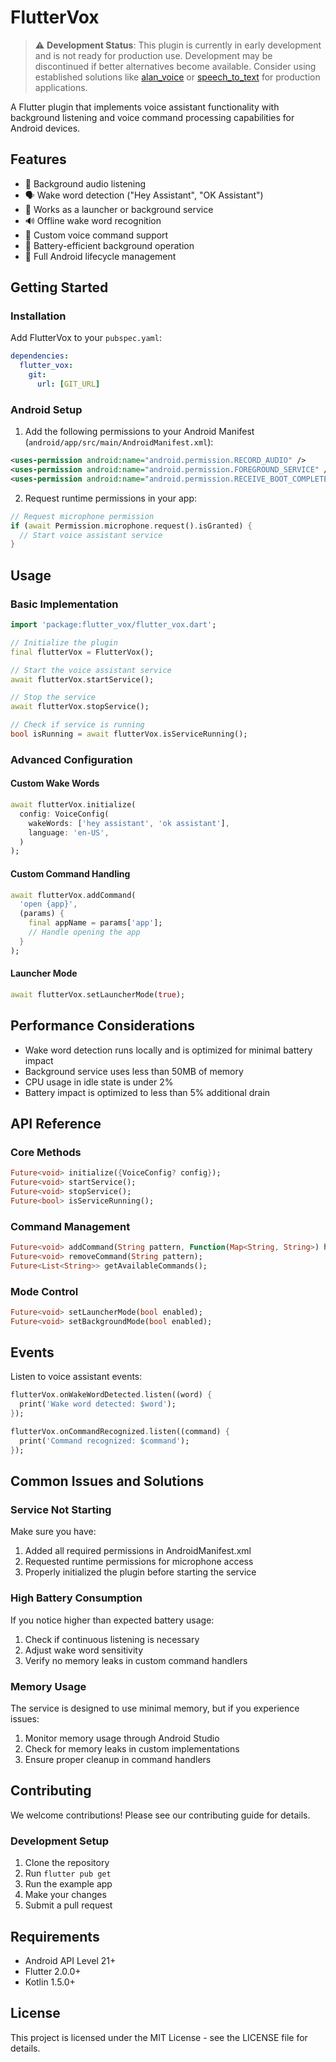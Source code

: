 # FlutterVox

> ⚠️ **Development Status**: This plugin is currently in early development and is not ready for production use. Development may be discontinued if better alternatives become available. Consider using established solutions like [alan_voice](https://pub.dev/packages/alan_voice) or [speech_to_text](https://pub.dev/packages/speech_to_text) for production applications.

A Flutter plugin that implements voice assistant functionality with background listening and voice command processing capabilities for Android devices.

## Features

- 🎤 Background audio listening
- 🗣️ Wake word detection ("Hey Assistant", "OK Assistant")
- 📱 Works as a launcher or background service
- 🔊 Offline wake word recognition
- 🎯 Custom voice command support
- 🔋 Battery-efficient background operation
- 📱 Full Android lifecycle management

## Getting Started

### Installation

Add FlutterVox to your `pubspec.yaml`:

```yaml
dependencies:
  flutter_vox: 
    git:
      url: [GIT_URL]
```

### Android Setup

1. Add the following permissions to your Android Manifest (`android/app/src/main/AndroidManifest.xml`):

```xml
<uses-permission android:name="android.permission.RECORD_AUDIO" />
<uses-permission android:name="android.permission.FOREGROUND_SERVICE" />
<uses-permission android:name="android.permission.RECEIVE_BOOT_COMPLETED" />
```

2. Request runtime permissions in your app:

```dart
// Request microphone permission
if (await Permission.microphone.request().isGranted) {
  // Start voice assistant service
}
```

## Usage

### Basic Implementation

```dart
import 'package:flutter_vox/flutter_vox.dart';

// Initialize the plugin
final flutterVox = FlutterVox();

// Start the voice assistant service
await flutterVox.startService();

// Stop the service
await flutterVox.stopService();

// Check if service is running
bool isRunning = await flutterVox.isServiceRunning();
```

### Advanced Configuration

#### Custom Wake Words

```dart
await flutterVox.initialize(
  config: VoiceConfig(
    wakeWords: ['hey assistant', 'ok assistant'],
    language: 'en-US',
  )
);
```

#### Custom Command Handling

```dart
await flutterVox.addCommand(
  'open {app}',
  (params) {
    final appName = params['app'];
    // Handle opening the app
  }
);
```

#### Launcher Mode

```dart
await flutterVox.setLauncherMode(true);
```

## Performance Considerations

- Wake word detection runs locally and is optimized for minimal battery impact
- Background service uses less than 50MB of memory
- CPU usage in idle state is under 2%
- Battery impact is optimized to less than 5% additional drain

## API Reference

### Core Methods

```dart
Future<void> initialize({VoiceConfig? config});
Future<void> startService();
Future<void> stopService();
Future<bool> isServiceRunning();
```

### Command Management

```dart
Future<void> addCommand(String pattern, Function(Map<String, String>) handler);
Future<void> removeCommand(String pattern);
Future<List<String>> getAvailableCommands();
```

### Mode Control

```dart
Future<void> setLauncherMode(bool enabled);
Future<void> setBackgroundMode(bool enabled);
```

## Events

Listen to voice assistant events:

```dart
flutterVox.onWakeWordDetected.listen((word) {
  print('Wake word detected: $word');
});

flutterVox.onCommandRecognized.listen((command) {
  print('Command recognized: $command');
});
```

## Common Issues and Solutions

### Service Not Starting

Make sure you have:
1. Added all required permissions in AndroidManifest.xml
2. Requested runtime permissions for microphone access
3. Properly initialized the plugin before starting the service

### High Battery Consumption

If you notice higher than expected battery usage:
1. Check if continuous listening is necessary
2. Adjust wake word sensitivity
3. Verify no memory leaks in custom command handlers

### Memory Usage

The service is designed to use minimal memory, but if you experience issues:
1. Monitor memory usage through Android Studio
2. Check for memory leaks in custom implementations
3. Ensure proper cleanup in command handlers

## Contributing

We welcome contributions! Please see our contributing guide for details.

### Development Setup

1. Clone the repository
2. Run `flutter pub get`
3. Run the example app
4. Make your changes
5. Submit a pull request

## Requirements

- Android API Level 21+
- Flutter 2.0.0+
- Kotlin 1.5.0+

## License

This project is licensed under the MIT License - see the LICENSE file for details.